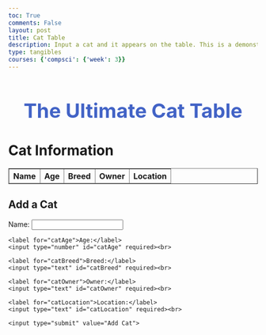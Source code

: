 ```yaml
---
toc: True
comments: False
layout: post
title: Cat Table
description: Input a cat and it appears on the table. This is a demonstration of all of the JavaScript requirements.
type: tangibles
courses: {'compsci': {'week': 3}}
---
```


<h1 style="text-align: center; color:#4263C6;font-weight:700; font-size:40px">The Ultimate Cat Table</h1>
<html>
<head>
    <title>Cat Information</title>
</head>
<body>

<h1>Cat Information</h1>

<table border="1">
    <thead>
        <tr>
            <th>Name</th>
            <th>Age</th>
            <th>Breed</th>
            <th>Owner</th>
            <th>Location</th>
        </tr>
    </thead>
    <tbody id="catTableBody">
    </tbody>
</table>

<h2>Add a Cat</h2>
<form id="catForm">
    <label for="catName">Name:</label>
    <input type="text" id="catName" required><br>

    <label for="catAge">Age:</label>
    <input type="number" id="catAge" required><br>

    <label for="catBreed">Breed:</label>
    <input type="text" id="catBreed" required><br>

    <label for="catOwner">Owner:</label>
    <input type="text" id="catOwner" required><br>

    <label for="catLocation">Location:</label>
    <input type="text" id="catLocation" required><br>

    <input type="submit" value="Add Cat">
</form>

<script>
    // JavaScript code

    // Cat class definition
    class Cat {
        constructor(name, age, breed, owner, location) {
            this.name = name;
            this.age = age;
            this.breed = breed;
            this.owner = owner;
            this.location = location;
        }
    }

    // Function to add a new cat to the table
    function addCatToTable(cat) {
        const tableBody = document.getElementById("catTableBody");
        const newRow = tableBody.insertRow();
        newRow.innerHTML = `<td>${cat.name}</td><td>${cat.age}</td><td>${cat.breed}</td><td>${cat.owner}</td><td>${cat.location}</td>`;
    }

    // Event listener for form submission
    document.getElementById("catForm").addEventListener("submit", function (event) {
        event.preventDefault(); // Prevent the form from submitting normally

        // Get input values
        const name = document.getElementById("catName").value;
        const age = document.getElementById("catAge").value;
        const breed = document.getElementById("catBreed").value;
        const owner = document.getElementById("catOwner").value;
        const location = document.getElementById("catLocation").value;

        // Create a new Cat object
        const newCat = new Cat(name, age, breed, owner, location);

        // Add the cat to the table
        addCatToTable(newCat);

        // Clear the form inputs
        document.getElementById("catForm").reset();
    });
</script>

</body>
</html>